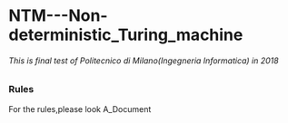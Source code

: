 # NTM---Non-deterministic_Turing_machine
###### This is final test of Politecnico di Milano(Ingegneria Informatica) in 2018

### Rules
For the rules,please look A_Document
